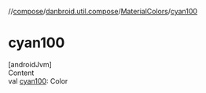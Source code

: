 //[compose](../../../index.md)/[danbroid.util.compose](../index.md)/[MaterialColors](index.md)/[cyan100](cyan100.md)



# cyan100  
[androidJvm]  
Content  
val [cyan100](cyan100.md): Color  



